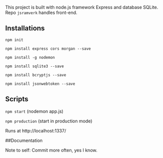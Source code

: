 This project is built with node.js framework Express and database SQLite. Repo `jsramverk` handles front-end.

## Installations
`npm init`

`npm install express cors morgan --save`

`npm install -g nodemon`

`npm install sqlite3 --save`

`npm install bcryptjs --save`

`npm install jsonwebtoken --save`

## Scripts

`npm start` (nodemon app.js)

`npm production` (start in production mode)

Runs at http://localhost:1337/

##Documentation

Note to self: Commit more often, yes I know.
